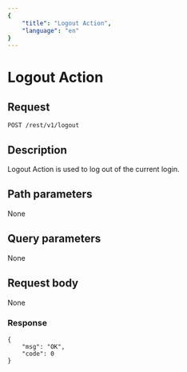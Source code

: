 ```yaml
---
{
    "title": "Logout Action",
    "language": "en"
}
---
```


# Logout Action


## Request

```
POST /rest/v1/logout
```

## Description

Logout Action is used to log out of the current login.
    
## Path parameters

None

## Query parameters

None

## Request body

None

### Response

```
{
	"msg": "OK",
	"code": 0
}
```
